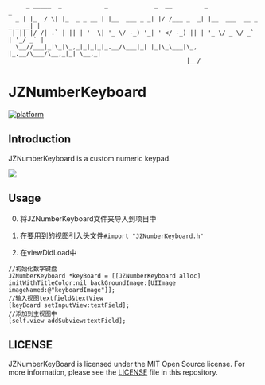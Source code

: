 ```
     _ _____  _            _             _  __         _                      _ 
  _ | |_  / \| |_  _ _ __ | |__  ___ _ _| |/ /___ _  _| |__  ___  __ _ _ _ __| |
 | || |/ /| .` | || | '  \| '_ \/ -_) '_| ' </ -_) || | '_ \/ _ \/ _` | '_/ _` |
  \__//___|_|\_|\_,_|_|_|_|_.__/\___|_| |_|\_\___|\_, |_.__/\___/\__,_|_| \__,_|
                                                  |__/                          
```


# JZNumberKeyboard

[![platform](https://img.shields.io/badge/platform-iOS-blue.svg?style=flat)][myGithub]


## Introduction


JZNumberKeyboard is a custom numeric keypad.

![](https://raw.githubusercontent.com/RoyalMjz/JZNumberKeyboard/master/Screenshots/Screenshots.png)

## Usage


0. 将JZNumberKeyboard文件夹导入到项目中

1. 在要用到的视图引入头文件`#import "JZNumberKeyboard.h"`

2. 在viewDidLoad中

```
//初始化数字键盘
JZNumberKeyboard *keyBoard = [[JZNumberKeyboard alloc] initWithTitleColor:nil backGroundImage:[UIImage imageNamed:@"keyboardImage"]];
//输入视图textfield&textView
[keyBoard setInputView:textField];
//添加到主视图中
[self.view addSubview:textField];

```


## LICENSE

JZNumberKeyBoard is licensed under the MIT Open Source license. For more information, please see the [LICENSE](https://raw.githubusercontent.com/RoyalMjz/JZNumberKeyboard/master/LICENSE) file in this repository.



[myGithub]: https://github.com/RoyalMjz/JZNumberKeyboard